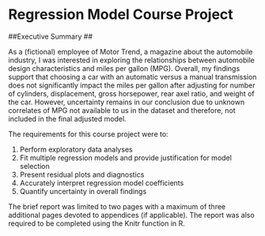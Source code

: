# Regression Model Course Project

##Executive Summary ##

As a (fictional) employee of Motor Trend, a magazine about the automobile industry, I was interested in exploring the relationships between automobile design characteristics and miles per gallon (MPG). Overall, my findings support that choosing a car with an automatic versus a manual transmission does not significantly impact the miles per gallon after adjusting for number of cylinders, displacement, gross horsepower, rear axel ratio, and weight of the car. However, uncertainty remains in our conclusion due to unknown correlates of MPG not available to us in the dataset and therefore, not included in the final adjusted model. 

The requirements for this course project were to:

  1. Perform exploratory data analyses
  2. Fit multiple regression models and provide justification for model selection
  3. Present residual plots and diagnostics
  4. Accurately interpret regression model coefficients
  5. Quantify uncertainty in overall findings
  
 The brief report was limited to two pages with a maximum of three additional pages devoted to appendices (if applicable). The report was also required to be completed using the Knitr function in R.
